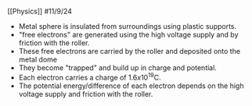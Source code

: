 [[Physics]]
#11/9/24 

- Metal sphere is insulated from surroundings using plastic supports.
- "free electrons" are generated using the high voltage supply and by friction with the roller.
- These free electrons are carried by the roller and deposited onto the metal dome
- They become "trapped" and build up in charge and potential.
- Each electron carries a charge of $1.6x10^19$C.
- The potential energy/difference of each electron depends on the high voltage supply and friction with the roller.